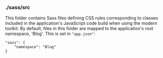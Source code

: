 ### ./sass/src

This folder contains Sass files defining CSS rules corresponding to classes
included in the application's JavaScript code build when using the modern toolkit.
By default, files in this folder are mapped to the application's root namespace, 'Blog'.
This is set in `"app.json"`:

    "sass": {
        "namespace": "Blog"
    }
